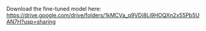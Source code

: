 Download the fine-tuned model here:
https://drive.google.com/drive/folders/1kMCVa_q9VDi8Lj9HOQXn2x55Pb5UAN7H?usp=sharing
